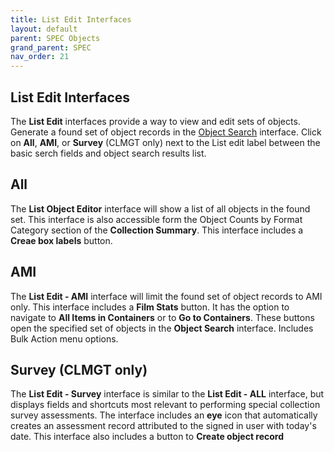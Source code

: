 ```yaml
---
title: List Edit Interfaces
layout: default
parent: SPEC Objects
grand_parent: SPEC
nav_order: 21
---
```


## List Edit Interfaces
The **List Edit** interfaces provide a way to view and edit sets of objects. Generate a found set of object records in the [Object Search](https://nypl.github.io/pres-docs/spec/specObjects.html#object-search) interface. Click on **All**, **AMI**, or **Survey** (CLMGT only) next to the List edit label between the basic serch fields and object search results list. 

## All
The **List Object Editor** interface will show a list of all objects in the found set. This interface is also accessible form the Object Counts by Format Category section of the **Collection Summary**. This interface includes a **Creae box labels** button. 

## AMI
The **List Edit - AMI** interface will limit the found set of object records to AMI only. This interface includes a **Film Stats** button. It has the option to navigate to **All Items in Containers** or to **Go to Containers**. These buttons open the specified set of objects in the **Object Search** interface. Includes Bulk Action menu options.

## Survey (CLMGT only)
The **List Edit - Survey** interface is similar to the **List Edit - ALL** interface, but displays fields and shortcuts most relevant to performing special collection survey assessments. The interface includes an **eye** icon that automatically creates an assessment record attributed to the signed in user with today's date. This interface also includes a button to **Create object record** 